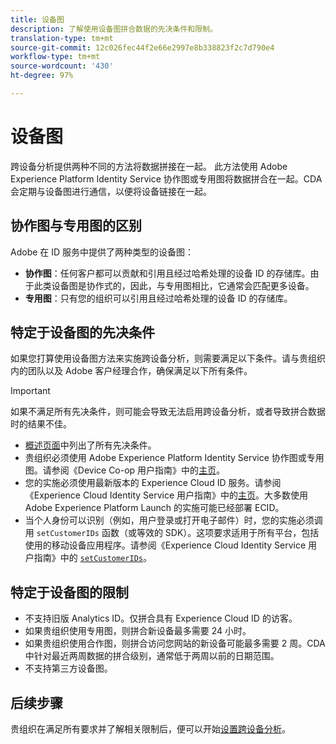 ```yaml
---
title: 设备图
description: 了解使用设备图拼合数据的先决条件和限制。
translation-type: tm+mt
source-git-commit: 12c026fec44f2e66e2997e8b338823f2c7d790e4
workflow-type: tm+mt
source-wordcount: '430'
ht-degree: 97%

---
```



# 设备图

跨设备分析提供两种不同的方法将数据拼接在一起。 此方法使用 Adobe Experience Platform Identity Service 协作图或专用图将数据拼合在一起。CDA 会定期与设备图进行通信，以便将设备链接在一起。

## 协作图与专用图的区别

Adobe 在 ID 服务中提供了两种类型的设备图：

* **协作图**：任何客户都可以贡献和引用且经过哈希处理的设备 ID 的存储库。由于此类设备图是协作式的，因此，与专用图相比，它通常会匹配更多设备。
* **专用图**：只有您的组织可以引用且经过哈希处理的设备 ID 的存储库。

## 特定于设备图的先决条件

如果您打算使用设备图方法来实施跨设备分析，则需要满足以下条件。请与贵组织内的团队以及 Adobe 客户经理合作，确保满足以下所有条件。

>[!IMPORTANT]
>
>如果不满足所有先决条件，则可能会导致无法启用跨设备分析，或者导致拼合数据时的结果不佳。

* [概述页面](overview.md)中列出了所有先决条件。
* 贵组织必须使用 Adobe Experience Platform Identity Service 协作图或专用图。请参阅《Device Co-op 用户指南》中的[主页](https://docs.adobe.com/content/help/zh-Hans/device-co-op/using/home.html)。
* 您的实施必须使用最新版本的 Experience Cloud ID 服务。请参阅《Experience Cloud Identity Service 用户指南》中的[主页](https://docs.adobe.com/content/help/zh-Hans/id-service/using/home.html)。大多数使用 Adobe Experience Platform Launch 的实施可能已经部署 ECID。
* 当个人身份可以识别（例如，用户登录或打开电子邮件）时，您的实施必须调用 `setCustomerIDs` 函数（或等效的 SDK）。这项要求适用于所有平台，包括使用的移动设备应用程序。请参阅《Experience Cloud Identity Service 用户指南》中的 [`setCustomerIDs`](https://docs.adobe.com/content/help/zh-Hans/id-service/using/id-service-api/methods/setcustomerids.html)。

## 特定于设备图的限制

* 不支持旧版 Analytics ID。仅拼合具有 Experience Cloud ID 的访客。
* 如果贵组织使用专用图，则拼合新设备最多需要 24 小时。
* 如果贵组织使用合作图，则拼合访问您网站的新设备可能最多需要 2 周。CDA 中针对最近两周数据的拼合级别，通常低于两周以前的日期范围。
* 不支持第三方设备图。

## 后续步骤

贵组织在满足所有要求并了解相关限制后，便可以开始[设置跨设备分析](setup.md)。

